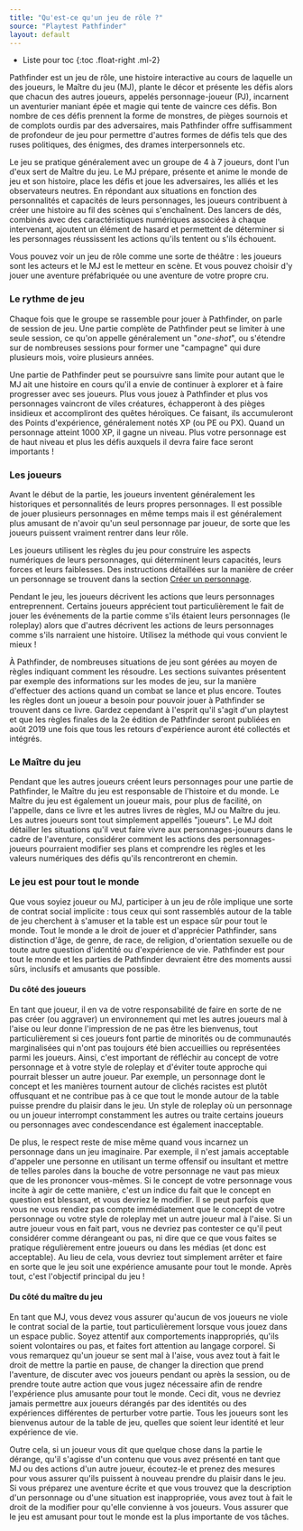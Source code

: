```yaml
---
title: "Qu'est-ce qu'un jeu de rôle ?"
source: "Playtest Pathfinder"
layout: default
---
```


* Liste pour toc
{:toc .float-right .ml-2}

Pathfinder est un jeu de rôle, une histoire interactive au cours de laquelle un des joueurs, le Maître du jeu (MJ), plante le décor et présente les défis alors que chacun des autres joueurs, appelés personnage-joueur (PJ), incarnent un aventurier maniant épée et magie qui tente de vaincre ces défis. Bon nombre de ces défis prennent la forme de monstres, de pièges sournois et de complots ourdis par des adversaires, mais Pathfinder offre suffisamment de profondeur de jeu pour permettre d'autres formes de défis tels que des ruses politiques, des énigmes, des drames interpersonnels etc.

Le jeu se pratique généralement avec un groupe de 4 à 7 joueurs, dont l'un d'eux sert de Maître du jeu. Le MJ prépare, présente et anime le monde de jeu et son histoire, place les défis et joue les adversaires, les alliés et les observateurs neutres. En répondant aux situations en fonction des personnalités et capacités de leurs personnages, les joueurs contribuent à créer une histoire au fil des scènes qui s'enchaînent. Des lancers de dés, combinés avec des caractéristiques numériques associées à chaque intervenant, ajoutent un élément de hasard et permettent de déterminer si les personnages réussissent les actions qu'ils tentent ou s'ils échouent.

Vous pouvez voir un jeu de rôle comme une sorte de théâtre : les joueurs sont les acteurs et le MJ est le metteur en scène. Et vous pouvez choisir d'y jouer une aventure préfabriquée ou une aventure de votre propre cru.

### Le rythme de jeu

Chaque fois que le groupe se rassemble pour jouer à Pathfinder, on parle de session de jeu. Une partie complète de Pathfinder peut se limiter à une seule session, ce qu'on appelle généralement un "*one-shot*", ou s'étendre sur de nombreuses sessions pour former une "campagne" qui dure plusieurs mois, voire plusieurs années.

Une partie de Pathfinder peut se poursuivre sans limite pour autant que le MJ ait une histoire en cours qu'il a envie de continuer à explorer et à faire progresser avec ses joueurs. Plus vous jouez à Pathfinder et plus vos personnages vaincront de viles créatures, échapperont à des pièges insidieux et accompliront des quêtes héroïques. Ce faisant, ils accumuleront des Points d'expérience, généralement notés XP (ou PE ou PX). Quand un personnage atteint 1000 XP, il gagne un niveau. Plus votre personnage est de haut niveau et plus les défis auxquels il devra faire face seront importants !

### Les joueurs

Avant le début de la partie, les joueurs inventent généralement les historiques et personnalités de leurs propres personnages. Il est possible de jouer plusieurs personnages en même temps mais il est généralement plus amusant de n'avoir qu'un seul personnage par joueur, de sorte que les joueurs puissent vraiment rentrer dans leur rôle.

Les joueurs utilisent les règles du jeu pour construire les aspects numériques de leurs personnages, qui déterminent leurs capacités, leurs forces et leurs faiblesses. Des instructions détaillées sur la manière de créer un personnage se trouvent dans la section [Créer un personnage](créer-un-personnage.html).

Pendant le jeu, les joueurs décrivent les actions que leurs personnages entreprennent. Certains joueurs apprécient tout particulièrement le fait de jouer les événements de la partie comme s'ils étaient leurs personnages (le roleplay) alors que d'autres décrivent les actions de leurs personnages comme s'ils narraient une histoire. Utilisez la méthode qui vous convient le mieux !

À Pathfinder, de nombreuses situations de jeu sont gérées au moyen de règles indiquant comment les résoudre. Les sections suivantes présentent par exemple des informations sur les modes de jeu, sur la manière d'effectuer des actions quand un combat se lance et plus encore. Toutes les règles dont un joueur a besoin pour pouvoir jouer à Pathfinder se trouvent dans ce livre. Gardez cependant à l'esprit qu'il s'agit d'un playtest et que les règles finales de la 2e édition de Pathfinder seront publiées en août 2019 une fois que tous les retours d'expérience auront été collectés et intégrés.

### Le Maître du jeu

Pendant que les autres joueurs créent leurs personnages pour une partie de Pathfinder, le Maître du jeu est responsable de l'histoire et du monde. Le Maître du jeu est également un joueur mais, pour plus de facilité, on l'appelle, dans ce livre et les autres livres de règles, MJ ou Maître du jeu. Les autres joueurs sont tout simplement appellés "joueurs". Le MJ doit détailler les situations qu'il veut faire vivre aux personnages-joueurs dans le cadre de l'aventure, considérer comment les actions des personnages-joueurs pourraient modifier ses plans et comprendre les règles et les valeurs numériques des défis qu'ils rencontreront en chemin.

### Le jeu est pour tout le monde

Que vous soyiez joueur ou MJ, participer à un jeu de rôle implique une sorte de contrat social implicite : tous ceux qui sont rassemblés autour de la table de jeu cherchent à s'amuser et la table est un espace sûr pour tout le monde. Tout le monde a le droit de jouer et d'apprécier Pathfinder, sans distinction d'âge, de genre, de race, de religion, d'orientation sexuelle ou de toute autre question d'identité ou d'expérience de vie. Pathfinder est pour tout le monde et les parties de Pathfinder devraient être des moments aussi sûrs, inclusifs et amusants que possible.

#### Du côté des joueurs

En tant que joueur, il en va de votre responsabilité de faire en sorte de ne pas créer (ou aggraver) un environnement qui met les autres joueurs mal à l'aise ou leur donne l'impression de ne pas être les bienvenus, tout particulièrement si ces joueurs font partie de minorités ou de communautés marginalisées qui n'ont pas toujours été bien accueillies ou représentées parmi les joueurs. Ainsi, c'est important de réfléchir au concept de votre personnage et à votre style de roleplay et d'éviter toute approche qui pourrait blesser un autre joueur. Par exemple, un personnage dont le concept et les manières tournent autour de clichés racistes est plutôt offusquant et ne contribue pas à ce que tout le monde autour de la table puisse prendre du plaisir dans le jeu. Un style de roleplay où un personnage ou un joueur interrompt constamment les autres ou traite certains joueurs ou personnages avec condescendance est également inacceptable.

De plus, le respect reste de mise même quand vous incarnez un personnage dans un jeu imaginaire. Par exemple, il n'est jamais acceptable d'appeler une personne en utilisant un terme offensif ou insultant et mettre de telles paroles dans la bouche de votre personnage ne vaut pas mieux que de les prononcer vous-mêmes. Si le concept de votre personnage vous incite à agir de cette manière, c'est un indice du fait que le concept en question est blessant, et vous devriez le modifier. Il se peut parfois que vous ne vous rendiez pas compte immédiatement que le concept de votre personnage ou votre style de roleplay met un autre joueur mal à l'aise. Si un autre joueur vous en fait part, vous ne devriez pas contester ce qu'il peut considérer comme dérangeant ou pas, ni dire que ce que vous faites se pratique régulièrement entre joueurs ou dans les médias (et donc est acceptable). Au lieu de cela, vous devriez tout simplement arrêter et faire en sorte que le jeu soit une expérience amusante pour tout le monde. Après tout, c'est l'objectif principal du jeu !

#### Du côté du maître du jeu

En tant que MJ, vous devez vous assurer qu'aucun de vos joueurs ne viole le contrat social de la partie, tout particulièrement lorsque vous jouez dans un espace public. Soyez attentif aux comportements inappropriés, qu'ils soient volontaires ou pas, et faites fort attention au langage corporel. Si vous remarquez qu'un joueur se sent mal à l'aise, vous avez tout à fait le droit de mettre la partie en pause, de changer la direction que prend l'aventure, de discuter avec vos joueurs pendant ou après la session, ou de prendre toute autre action que vous jugez nécessaire afin de rendre l'expérience plus amusante pour tout le monde. Ceci dit, vous ne devriez jamais permettre aux joueurs dérangés par des identités ou des expériences différentes de perturber votre partie. Tous les joueurs sont les bienvenus autour de la table de jeu, quelles que soient leur identité et leur expérience de vie.

Outre cela, si un joueur vous dit que quelque chose dans la partie le dérange, qu'il s'agisse d'un contenu que vous avez présenté en tant que MJ ou des actions d'un autre joueur, écoutez-le et prenez des mesures pour vous assurer qu'ils puissent à nouveau prendre du plaisir dans le jeu. Si vous préparez une aventure écrite et que vous trouvez que la description d'un personnage ou d'une situation est inappropriée, vous avez tout à fait le droit de la modifier pour qu'elle convienne à vos joueurs. Vous assurer que le jeu est amusant pour tout le monde est la plus importante de vos tâches.

